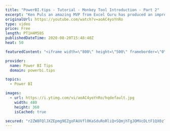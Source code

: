 ```yaml
---
title: "PowerBI.tips - Tutorial - Monkey Tool Introduction - Part 2"
excerpt: "Ken Puls an amazing MVP from Excel Guru has produced an impressive tool, Monkey Tools.  This tool is an Excel Add-in that aids business users to work quickly building Data Models.   Come join us to learn about how this tool can help you in your daily work flow.   Follow Ken Blog: https://xlguru.ca/blog"
originalUrl: https://youtube.com/watch?v=aoAC4yoYnRo
type: video
price: Free
length: PT1H4M58S
publishedDateTime: 2020-08-20T15:48:40Z
heat: 50

featuredContent: "<iframe width=\"800\" height=\"500\" frameborder=\"0\" src=\"https://www.youtube.com/embed/aoAC4yoYnRo\" allow=\"accelerometer; autoplay; encrypted-media; gyroscope; picture-in-picture\" allowfullscreen></iframe>"

provider:
  name: Power BI Tips
  domain: powerbi.tips

topics:
  - Power BI

images:
  - url: https://i.ytimg.com/vi/aoAC4yoYnRo/hqdefault.jpg
    width: 480
    height: 360
    isCached: true

secured: "r2ZW8FQlJXZEpmg9EZgoFAUVfl0KaSduRoRliQ+SQmjhTgJOMVcDLtF1QX0zTuSevPYSlXmRLsZJJtHc4w44MzPRkZ6TG95AnTwa67caqi1BbEQPtlQYEYb6ccsAHTmYS2IaNBRg7GvffE+UIMMtA+5D3zwi/oQ/KXQTfD8Jx4KrXi1vU6+GBv3aW12HnAZ2EmBkMEW1FM4hwEuJMBwa5QPm8DjtTo5S1Crj9oWaFMsGq8StEYtjAtSmChGNweB7afC+cDhkp2NvGcBK6rCitRfffsH3+ULTxC/c1KEoo0lYatOxe9MPJVlMVJUb4hNtsKH7Y6KmiMh7e54LBNoGBoQYIRcMiDGV1DlGZoC0FQXQicDd+DPFWodChytGfdY5Ku5D8awi7c/2UGNx5KRTnFGJsBW/fuLj53Z72nHHwtg=;ILBa3zwsOmNd4V9ku5hTQw=="
---
```


